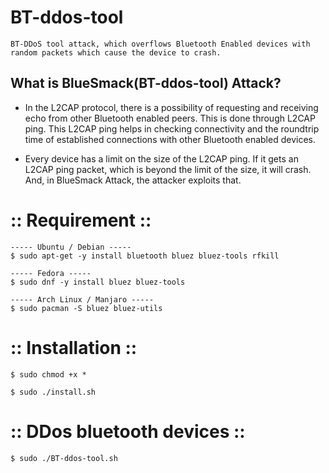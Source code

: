 # BT-ddos-tool
    
    BT-DDoS tool attack, which overflows Bluetooth Enabled devices with random packets which cause the device to crash.


## What is BlueSmack(BT-ddos-tool) Attack?

- In the L2CAP protocol, there is a possibility of requesting and receiving echo from other Bluetooth enabled peers. This is done through L2CAP ping. This L2CAP ping helps in checking connectivity and the roundtrip time of established connections with other Bluetooth enabled devices.

- Every device has a limit on the size of the L2CAP ping. If it gets an L2CAP ping packet, which is beyond the limit of the size, it will crash. And, in BlueSmack Attack, the attacker exploits that.

 
# :: Requirement ::

```
----- Ubuntu / Debian -----
$ sudo apt-get -y install bluetooth bluez bluez-tools rfkill

----- Fedora -----
$ sudo dnf -y install bluez bluez-tools

----- Arch Linux / Manjaro -----
$ sudo pacman -S bluez bluez-utils
```

# :: Installation ::

```
$ sudo chmod +x *

$ sudo ./install.sh

```

# :: DDos bluetooth devices ::

```
$ sudo ./BT-ddos-tool.sh
```
